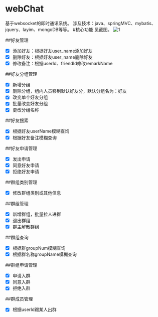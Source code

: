 # webChat
基于websocket的即时通讯系统。
涉及技术：java、springMVC、mybatis、jquery、layim、mongoDB等等。
#核心功能
见截图。
![1](http://7xk9ff.com1.z0.glb.clouddn.com/im1.jpg)

##好友管理
- [x] 添加好友：根据好友user_name添加好友
- [x] 删除好友：根据好友user_name删除好友
- [x] 修改备注：根据userId、friendId修改remarkName

##好友分组管理
- [x] 新增分组
- [x] 删除分组，组内人员移到默认好友分，默认分组名为：好友
- [x] 改变单个好友分组
- [x] 批量改变好友分组
- [x] 更改分组名称

##好友搜索
- [x] 根据好友userName模糊查询
- [x] 根据好友备注模糊查询

##好友申请管理
- [x] 发出申请
- [x] 同意好友申请
- [x] 拒绝好友申请

##群组类别管理
- [x] 修改群组类别或其他信息

##群组管理
- [x] 新增群组，批量拉人进群
- [x] 退出群组
- [x] 群主解散群组

##群组查询
- [x] 根据群groupNum模糊查询
- [x] 根据群名称groupName模糊查询
 
##群组申请管理
- [x] 申请入群
- [x] 同意入群
- [x] 拒绝入群

##群成员管理
- [x] 根据userId踢某人出群





